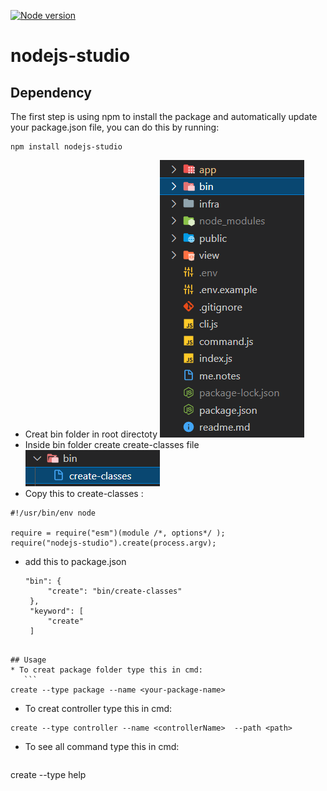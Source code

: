 [![Node version](https://img.shields.io/node/v/nodejs-studio.svg?style=flat)](https://www.npmjs.com/package/nodejs-studio)

# nodejs-studio
## Dependency
The first step is using npm to install the package and automatically update your package.json file, you can do this by running:
 ```
npm install nodejs-studio
 ```
 * Creat bin folder in root directoty
 ![Screenshot](images/1.PNG)
 * Inside bin folder create create-classes file 
 ![Screenshot](images/2.PNG)
 * Copy this to create-classes :
  ```
#!/usr/bin/env node

require = require("esm")(module /*, options*/ );
require("nodejs-studio").create(process.argv);
 ```
 * add this to package.json
   ```
   "bin": {
        "create": "bin/create-classes"
    },
    "keyword": [
        "create"
    ]
 ```
 
 ## Usage
 * To creat package folder type this in cmd:
    ```
create --type package --name <your-package-name>
 ```
 * To creat controller type this in cmd:
 ```
create --type controller --name <controllerName>  --path <path>
 ```
 * To see all command type this in cmd:
   ```
create --type help
   ```
